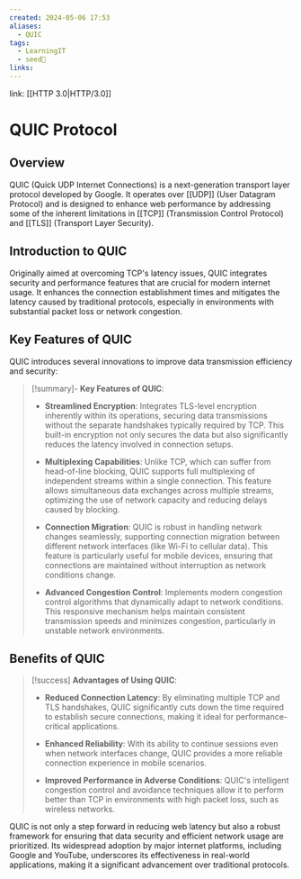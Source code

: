 ```yaml
---
created: 2024-05-06 17:53
aliases:
  - QUIC
tags:
  - LearningIT
  - seed🌱
links:
---
```


link: [[HTTP 3.0|HTTP/3.0]]

# QUIC Protocol
## Overview

QUIC (Quick UDP Internet Connections) is a next-generation transport layer protocol developed by Google. It operates over [[UDP]] (User Datagram Protocol) and is designed to enhance web performance by addressing some of the inherent limitations in [[TCP]] (Transmission Control Protocol) and [[TLS]] (Transport Layer Security).

## Introduction to QUIC

Originally aimed at overcoming TCP's latency issues, QUIC integrates security and performance features that are crucial for modern internet usage. It enhances the connection establishment times and mitigates the latency caused by traditional protocols, especially in environments with substantial packet loss or network congestion.

## Key Features of QUIC

QUIC introduces several innovations to improve data transmission efficiency and security:

> [!summary]- **Key Features of QUIC**:
> - **Streamlined Encryption**: Integrates TLS-level encryption inherently within its operations, securing data transmissions without the separate handshakes typically required by TCP. This built-in encryption not only secures the data but also significantly reduces the latency involved in connection setups.
> 
> - **Multiplexing Capabilities**: Unlike TCP, which can suffer from head-of-line blocking, QUIC supports full multiplexing of independent streams within a single connection. This feature allows simultaneous data exchanges across multiple streams, optimizing the use of network capacity and reducing delays caused by blocking.
> 
> - **Connection Migration**: QUIC is robust in handling network changes seamlessly, supporting connection migration between different network interfaces (like Wi-Fi to cellular data). This feature is particularly useful for mobile devices, ensuring that connections are maintained without interruption as network conditions change.
> 
> - **Advanced Congestion Control**: Implements modern congestion control algorithms that dynamically adapt to network conditions. This responsive mechanism helps maintain consistent transmission speeds and minimizes congestion, particularly in unstable network environments.

## Benefits of QUIC

> [!success] **Advantages of Using QUIC**:
> - **Reduced Connection Latency**: By eliminating multiple TCP and TLS handshakes, QUIC significantly cuts down the time required to establish secure connections, making it ideal for performance-critical applications.
> 
> - **Enhanced Reliability**: With its ability to continue sessions even when network interfaces change, QUIC provides a more reliable connection experience in mobile scenarios.
> 
> - **Improved Performance in Adverse Conditions**: QUIC's intelligent congestion control and avoidance techniques allow it to perform better than TCP in environments with high packet loss, such as wireless networks.

QUIC is not only a step forward in reducing web latency but also a robust framework for ensuring that data security and efficient network usage are prioritized. Its widespread adoption by major internet platforms, including Google and YouTube, underscores its effectiveness in real-world applications, making it a significant advancement over traditional protocols.
